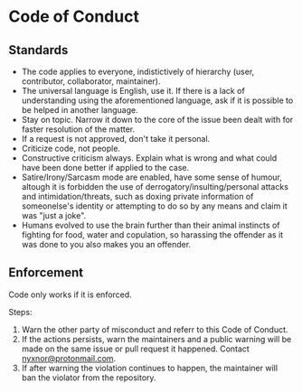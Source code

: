 # Code of Conduct

## Standards

* The code applies to everyone, indistictively of hierarchy (user, contributor, collaborator, maintainer).
* The universal language is English, use it. If there is a lack of understanding using the aforementioned language, ask if it is possible to be helped in another language.
* Stay on topic. Narrow it down to the core of the issue been dealt with for faster resolution of the matter.
* If a request is not approved, don't take it personal.
* Criticize code, not people.
* Constructive criticism always. Explain what is wrong and what could have been done better if applied to the case.
* Satire/Irony/Sarcasm mode are enabled, have some sense of humour, altough it is forbidden the use of derrogatory/insulting/personal attacks and intimidation/threats, such as doxing private information of someonelse's identity or attempting to do so by any means and claim it was "just a joke".
* Humans evolved to use the brain further than their animal instincts of fighting for food, water and copulation, so harassing the offender as it was done to you also makes you an offender.

## Enforcement

Code only works if it is enforced.

Steps:
1. Warn the other party of misconduct and referr to this Code of Conduct.
1. If the actions persists, warn the maintainers and a public warning will be made on the same issue or pull request it happened. Contact nyxnor@protonmail.com.
1. If after warning the violation continues to happen, the maintainer will ban the violator from the repository.
